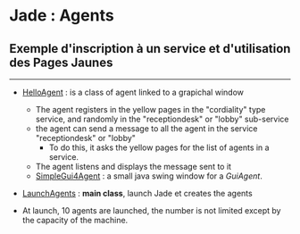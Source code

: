 # Jade : Agents

## Exemple d'inscription à un service et d'utilisation des Pages Jaunes

---

- [HelloAgent](https://github.com/EmmanuelADAM/jade/blob/english/HelloWorldService/agents/HelloAgent.java) : is a 
  class of agent linked to a grapichal window
    - The agent registers in the yellow pages in the "cordiality" type service, and randomly in the "receptiondesk" or 
      "lobby" sub-service
    - the agent can send a message to all the agent in the service "receptiondesk" or "lobby"
        - To do this, it asks the yellow pages for the list of agents in a service.
    - The agent listens and displays the message sent to it
  - [SimpleGui4Agent](https://github.com/EmmanuelADAM/jade/blob/english/HelloWorldService/gui/SimpleGui4Agent.java) : a 
    small java swing window for a *GuiAgent*.
- [LaunchAgents](https://https://github.com/EmmanuelADAM/jade/blob/english/helloWorldService/launch/LaunchAgents.java)
  : **main class**, launch Jade et creates the agents

- At launch, 10 agents are launched, the number is not limited except by the capacity of the machine. 
